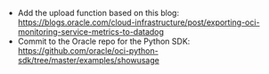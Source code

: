 * Add the upload function based on this blog: https://blogs.oracle.com/cloud-infrastructure/post/exporting-oci-monitoring-service-metrics-to-datadog
* Commit to the Oracle repo for the Python SDK: https://github.com/oracle/oci-python-sdk/tree/master/examples/showusage 
